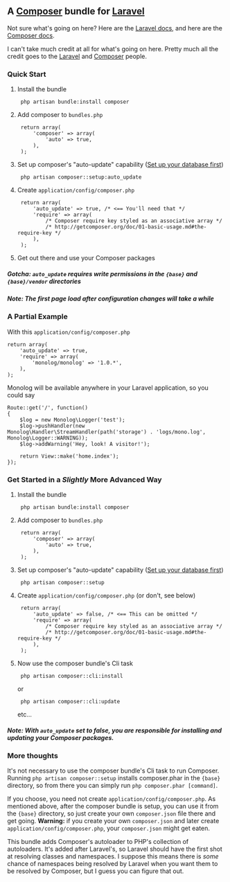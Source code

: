 ## A [Composer](http://getcomposer.org/) bundle for [Laravel](http://laravel.com/)

Not sure what's going on here? Here are the [Laravel docs](http://laravel.com/docs), and here are the [Composer docs](http://getcomposer.org/doc/).

I can't take much credit at all for what's going on here. Pretty much all the credit goes to the [Laravel](http://laravel.com/) and [Composer](http://getcomposer.org/) people.

### Quick Start

1. Install the bundle

        php artisan bundle:install composer

1. Add composer to ```bundles.php```

        return array(
            'composer' => array(
            	'auto' => true,
            ),
        );

1. Set up composer's "auto-update" capability ([Set up your database first](http://laravel.com/docs/database/config))

        php artisan composer::setup:auto_update

1. Create ```application/config/composer.php```

        return array(
        	'auto_update' => true, /* <== You'll need that */
        	'require' => array(
        		/* Composer require key styled as an associative array */
        		/* http://getcomposer.org/doc/01-basic-usage.md#the-require-key */
        	),
        );

1. Get out there and use your Composer packages

##### Gotcha: ```auto_update``` requires write permissions in the ```{base}``` and ```{base}/vendor``` directories

##### Note:   The first page load after configuration changes will take a while

### A Partial Example

With this ```application/config/composer.php```

    return array(
        'auto_update' => true,
        'require' => array(
            'monolog/monolog' => '1.0.*',
        ),
    );

Monolog will be available anywhere in your Laravel application, so you could say

    Route::get('/', function()
    {
        $log = new Monolog\Logger('test');
        $log->pushHandler(new Monolog\Handler\StreamHandler(path('storage') . 'logs/mono.log', Monolog\Logger::WARNING));
        $log->addWarning('Hey, look! A visitor!');

        return View::make('home.index');
    });

### Get Started in a *Slightly* More Advanced Way

1. Install the bundle

        php artisan bundle:install composer

1. Add composer to ```bundles.php```

        return array(
            'composer' => array(
            	'auto' => true,
            ),
        );

1. Set up composer's "auto-update" capability ([Set up your database first](http://laravel.com/docs/database/config))

        php artisan composer::setup

1. Create ```application/config/composer.php``` (or don't, see below)

        return array(
        	'auto_update' => false, /* <== This can be omitted */
        	'require' => array(
        		/* Composer require key styled as an associative array */
        		/* http://getcomposer.org/doc/01-basic-usage.md#the-require-key */
        	),
        );

1. Now use the composer bundle's Cli task

        php artisan composer::cli:install

    or

        php artisan composer::cli:update

    etc...

##### Note: With ```auto_update``` set to false, you are responsible for installing and updating your Composer packages.

### More thoughts

It's not necessary to use the composer bundle's Cli task to run Composer. Running ```php artisan composer::setup``` installs composer.phar in the ```{base}``` directory, so from there you can simply run ```php composer.phar [command]```.

If you choose, you need not create ```application/config/composer.php```. As mentioned above, after the composer bundle is setup, you can use it from the ```{base}``` directory, so just create your own ```composer.json``` file there and get going. **Warning:** if you create your own ```composer.json``` and later create ```application/config/composer.php```, your ```composer.json``` might get eaten.

This bundle adds Composer's autoloader to PHP's collection of autoloaders. It's added after Laravel's, so Laravel should have the first shot at resolving classes and namespaces. I suppose this means there is *some* chance of namespaces being resolved by Laravel when you want them to be resolved by Composer, but I guess you can figure that out.